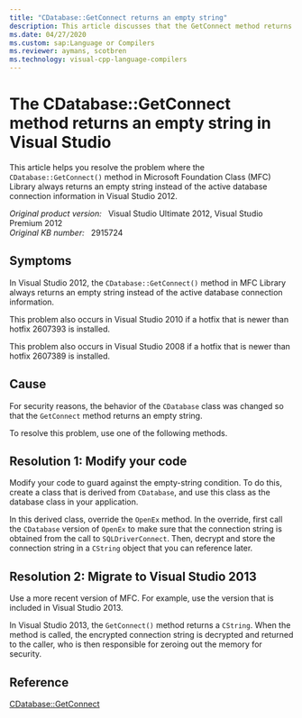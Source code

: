 ```yaml
---
title: "CDatabase::GetConnect returns an empty string"
description: This article discusses that the GetConnect method returns an empty string in Visual Studio 2012, Visual Studio 2010, and Visual Studio 2008 after certain hotfixes are applied. Provides a resolution.
ms.date: 04/27/2020
ms.custom: sap:Language or Compilers
ms.reviewer: aymans, scotbren
ms.technology: visual-cpp-language-compilers
---
```

# The CDatabase::GetConnect method returns an empty string in Visual Studio

This article helps you resolve the problem where the `CDatabase::GetConnect()` method in Microsoft Foundation Class (MFC) Library always returns an empty string instead of the active database connection information in Visual Studio 2012.

_Original product version:_ &nbsp; Visual Studio Ultimate 2012, Visual Studio Premium 2012  
_Original KB number:_ &nbsp; 2915724

## Symptoms

In Visual Studio 2012, the `CDatabase::GetConnect()` method in MFC Library always returns an empty string instead of the active database connection information.

This problem also occurs in Visual Studio 2010 if a hotfix that is newer than hotfix 2607393 is installed.

This problem also occurs in Visual Studio 2008 if a hotfix that is newer than hotfix 2607389 is installed.

## Cause

For security reasons, the behavior of the `CDatabase` class was changed so that the `GetConnect` method returns an empty string.

To resolve this problem, use one of the following methods.

## Resolution 1: Modify your code

Modify your code to guard against the empty-string condition. To do this, create a class that is derived from `CDatabase`, and use this class as the database class in your application.

In this derived class, override the `OpenEx` method. In the override, first call the `CDatabase` version of `OpenEx` to make sure that the connection string is obtained from the call to `SQLDriverConnect`. Then, decrypt and store the connection string in a `CString` object that you can reference later.

## Resolution 2: Migrate to Visual Studio 2013

Use a more recent version of MFC. For example, use the version that is included in Visual Studio 2013.

In Visual Studio 2013, the `GetConnect()` method returns a `CString`. When the method is called, the encrypted connection string is decrypted and returned to the caller, who is then responsible for zeroing out the memory for security.

## Reference

[CDatabase::GetConnect](/previous-versions/tw69tzh9(v=vs.140))
